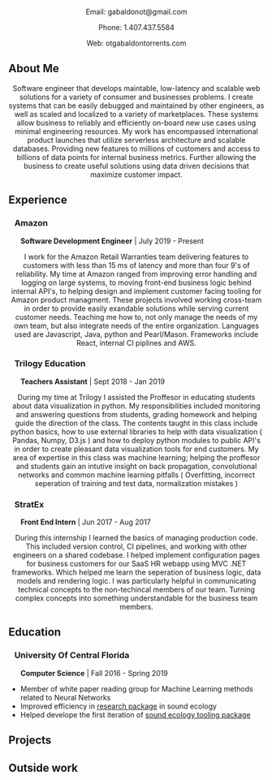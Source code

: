 
  <p align="center">Email: gabaldonot@gmail.com</p>
  <p align="center">Phone: 1.407.437.5584</p>
  <p align="center">Web: otgabaldontorrents.com</p>
  
## About Me

<p align="center">Software engineer that develops maintable, low-latency and scalable web solutions for a variety of consumer and businesses problems. I create systems that can be easily debugged and maintained by other engineers, as well as scaled and localized to a variety of marketplaces. These systems allow business to reliably and efficiently on-board new use cases using minimal engineering resources. My work has encompassed international product launches that utilize serverless architecture and scalable databases. Providing new features to millions of customers and access to billions of data points for internal business metrics. Further allowing the business to create useful solutions using data driven decisions that maximize customer impact.</p>

## Experience

### &nbsp;&nbsp; **Amazon**
 &nbsp;&nbsp;&nbsp;&nbsp;&nbsp; **Software Development Engineer** | July 2019 - Present   

<p align="center">I work for the Amazon Retail Warranties team delivering features to customers with less than 15 ms of latency and more than four 9's of reliability. My time at Amazon ranged from improving error handling and logging on large systems, to moving front-end business logic behind internal API's, to helping design and implement customer facing tooling for Amazon product managment. These projects involved working cross-team in order to provide easily exandable solutions while serving current customer needs. Teaching me how to, not only manage the needs of my own team, but also integrate needs of the entire organization. Languages used are Javascript, Java, python and Pearl/Mason. Frameworks include React, internal CI piplines and AWS.</p>
 
### &nbsp;&nbsp; **Trilogy Education**
 &nbsp;&nbsp;&nbsp;&nbsp;&nbsp; **Teachers Assistant** | Sept 2018 - Jan 2019 
 
 <p align="center">During my time at Trilogy I assisted the Proffesor in educating students about data visualization in python. My responsibilities included monitoring and answering questions from students, grading homework and helping guide the direction of the class. The contents taught in this class include python basics, how to use external libraries to help with data visualization ( Pandas, Numpy, D3.js ) and how to deploy python modules to public API's in order to create pleasant data visualization tools for end customers. My area of expertise in this class was machine learning; helping the proffesor and students gain an intutive insight on back propagation, convolutional networks and common machine learning pitfalls ( Overfitting, incorrect seperation of training and test data, normalization mistakes  )</p>
 
### &nbsp;&nbsp; **StratEx**
 &nbsp;&nbsp;&nbsp;&nbsp;&nbsp; **Front End Intern** | Jun 2017 - Aug 2017
 
  <p align="center">During this internship I learned the basics of managing production code. This included version control, CI pipelines, and working with other engineers on a shared codebase. I helped implement configuration pages for business customers for our SaaS HR webapp using MVC .NET frameworks. Which helped me learn the seperation of business logic, data models and rendering logic. I was particularly helpful in communicating technical concepts to the non-techincal members of our team. Turning complex concepts into something understandable for the business team members.</p>


## Education

### &nbsp;&nbsp; **University Of Central Florida**
 &nbsp;&nbsp;&nbsp;&nbsp;&nbsp; **Computer Science** | Fall 2016 - Spring 2019
 
 * Member of white paper reading group for Machine Learning methods related to Neural Networks
 * Improved efficiency in [research package](https://github.com/OtGabaldon/soundecology) in sound ecology
 * Helped develope the first iteration of [sound ecology tooling package](https://github.com/jonathanbeever/mangrove)


## Projects

## Outside work
